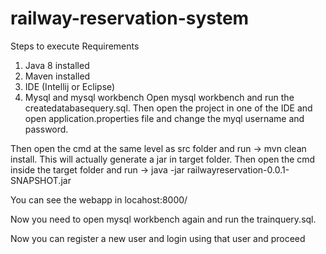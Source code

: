 # railway-reservation-system

Steps to execute
Requirements
1) Java 8 installed
2) Maven installed
3) IDE (Intellij or Eclipse)
4) Mysql and mysql workbench
Open mysql workbench and run the createdatabasequery.sql.
Then open the project in one of the IDE and open application.properties file and change the myql username and password.

Then open the cmd at the same level as src folder and run  -> mvn clean install.
This will actually generate a jar in target folder.
Then open the cmd inside the target folder and run -> java -jar railwayreservation-0.0.1-SNAPSHOT.jar

You can see the webapp in locahost:8000/

Now you need to open mysql workbench again and run the trainquery.sql.

Now you can register a new user and login using that user and proceed
